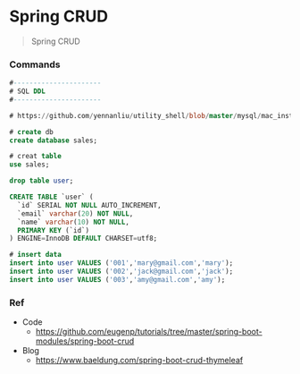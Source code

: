# Spring CRUD
> Spring CRUD

### Commands
```sql
#----------------------
# SQL DDL
#----------------------

# https://github.com/yennanliu/utility_shell/blob/master/mysql/mac_install_sql.sh

# create db
create database sales;

# creat table
use sales;

drop table user;

CREATE TABLE `user` (
  `id` SERIAL NOT NULL AUTO_INCREMENT,
  `email` varchar(20) NOT NULL,
  `name` varchar(10) NOT NULL,
  PRIMARY KEY (`id`)
) ENGINE=InnoDB DEFAULT CHARSET=utf8;

# insert data
insert into user VALUES ('001','mary@gmail.com','mary');
insert into user VALUES ('002','jack@gmail.com','jack');
insert into user VALUES ('003','amy@gmail.com','amy');
```

### Ref
- Code
	- https://github.com/eugenp/tutorials/tree/master/spring-boot-modules/spring-boot-crud
- Blog
	- https://www.baeldung.com/spring-boot-crud-thymeleaf